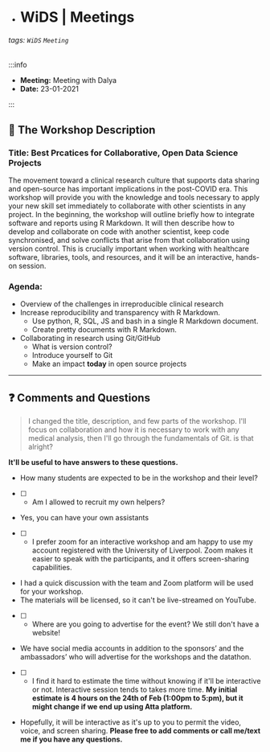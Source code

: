 - # WiDS  | Meetings

###### tags: `WiDS` `Meeting`
> 
:::info
- **Meeting:** Meeting with Dalya
- **Date:** 23-01-2021

:::

:dart: The Workshop Description
---

### Title: Best Prcatices for Collaborative, Open Data Science Projects

The movement toward a clinical research culture that supports data sharing and open-source has important implications in the post-COVID era.  This workshop will provide you with the knowledge and tools necessary to apply your new skill set immediately to collaborate with other scientists in any project. In the beginning, the workshop will outline briefly how to integrate software and reports using R Markdown. It will then describe how to develop and collaborate on code with another scientist, keep code synchronised, and solve conflicts that arise from that collaboration using version control. This is crucially important when working with healthcare software, libraries, tools, and resources, and it will be an interactive, hands-on session.

### Agenda:

* Overview of the challenges in irreproducible clinical research
* Increase reproducibility and transparency with R Markdown.
     * Use python, R, SQL, JS and bash in a single R Markdown document.
     * Create pretty documents with R Markdown.
* Collaborating in research using Git/GitHub
    * What is version control?
    * Introduce yourself to Git 
    * Make an impact **today** in open source  projects
---



:question: Comments and Questions
---

> I changed the title, description, and few parts of the workshop. I'll focus on collaboration and how it is necessary to work with any medical analysis, then I'll go through the fundamentals of Git. is that alright?
 
**It'll be useful to have answers to these questions.**
* How many students are expected to be in the workshop and their level?
- [ ] * Am I allowed to recruit my own helpers?
* Yes, you can have your own assistants
- [ ] * I prefer zoom for an interactive workshop and am happy to use my account registered with the University of Liverpool. Zoom makes it easier to speak with the participants, and it offers screen-sharing capabilities.
* I had a quick discussion with the team and Zoom platform will be used for your workshop.
* The materials will be licensed, so it can't be live-streamed on YouTube.
- [ ] * Where are you going to advertise for the event? We still don't have a website!
* We have social media accounts in addition to the sponsors’ and the ambassadors’ who will advertise for the workshops and the datathon. 
- [ ] *  I find it hard to estimate the time without knowing if it'll be interactive or not. Interactive session tends to takes more time. **My initial estimate is 4 hours on the 24th of Feb (1:00pm to 5:pm), but it might change if we end up using Atta platform.** 
* Hopefully, it will be interactive as it's up to you to permit the video, voice, and screen sharing.
**Please free to add comments or call me/text me if you have any questions.**
